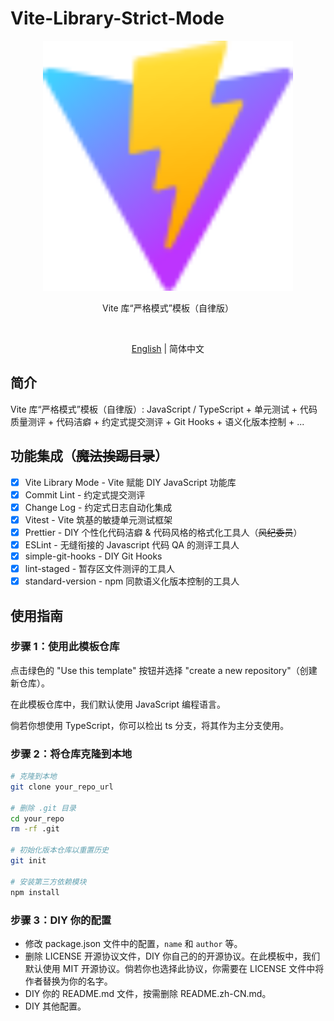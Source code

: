 # Vite-Library-Strict-Mode

<p align='center'>
  <img src='./public/vite.svg' width='400'/>
</p>

<p align='center'>Vite 库“严格模式”模板（自律版）</p>

<br>

<p align='center'>
  <a href='./README.md'>English</a> | 简体中文
</p>

## 简介

Vite 库“严格模式”模板（自律版）: JavaScript / TypeScript + 单元测试 + 代码质量测评 + 代码洁癖 + 约定式提交测评 + Git Hooks + 语义化版本控制 + ...

## 功能集成（~~魔法挨踢目录~~）

- [x] Vite Library Mode - Vite 赋能 DIY JavaScript 功能库
- [x] Commit Lint - 约定式提交测评
- [x] Change Log - 约定式日志自动化集成
- [x] Vitest - Vite 筑基的敏捷单元测试框架
- [x] Prettier - DIY 个性化代码洁癖 & 代码风格的格式化工具人（~~风纪委员~~）
- [x] ESLint - 无缝衔接的 Javascript 代码 QA 的测评工具人
- [x] simple-git-hooks - DIY Git Hooks
- [x] lint-staged - 暂存区文件测评的工具人
- [x] standard-version - npm 同款语义化版本控制的工具人

## 使用指南

### 步骤 1：使用此模板仓库

点击绿色的 "Use this template" 按钮并选择 "create a new repository"（创建新仓库）。

在此模板仓库中，我们默认使用 JavaScript 编程语言。

倘若你想使用 TypeScript，你可以检出 ts 分支，将其作为主分支使用。

### 步骤 2：将仓库克隆到本地

```bash
# 克隆到本地
git clone your_repo_url

# 删除 .git 目录
cd your_repo
rm -rf .git

# 初始化版本仓库以重置历史
git init

# 安装第三方依赖模块
npm install

```

### 步骤 3：DIY 你的配置

- 修改 package.json 文件中的配置，`name` 和 `author` 等。
- 删除 LICENSE 开源协议文件，DIY 你自己的的开源协议。在此模板中，我们默认使用 MIT 开源协议。倘若你也选择此协议，你需要在 LICENSE 文件中将作者替换为你的名字。
- DIY 你的 README.md 文件，按需删除 README.zh-CN.md。
- DIY 其他配置。

